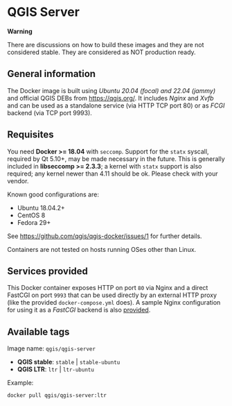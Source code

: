 # QGIS Server

**Warning**

There are discussions on how to build these images and they are not considered stable. 
They are considered as NOT production ready.

## General information

The Docker image is built using *Ubuntu 20.04 (focal) and 22.04 (jammy)* and official QGIS DEBs from <https://qgis.org/>.
It includes *Nginx* and *Xvfb* and can be used as a standalone service (via HTTP TCP port 80) or as *FCGI* backend (via TCP port 9993).

## Requisites

You need **Docker >= 18.04** with `seccomp`. Support for the `statx` syscall, required by Qt 5.10+, may be made necessary in the future. This is generally included in **libseccomp >= 2.3.3**;
a kernel with `statx` support is also required; any kernel newer than 4.11 should be ok. Please check with your vendor.

Known good configurations are:
- Ubuntu 18.04.2+
- CentOS 8
- Fedora 29+

See <https://github.com/qgis/qgis-docker/issues/1> for further details.

Containers are not tested on hosts running OSes other than Linux.

## Services provided

This Docker container exposes HTTP on port `80` via Nginx and a direct FastCGI on port `9993` that can be used directly by an external HTTP proxy (like the provided `docker-compose.yml` does).
A sample Nginx configuration for using it as a *FastCGI* backend is also [provided](conf/nginx-fcgi-sample.conf).

## Available tags

Image name: `qgis/qgis-server`

- **QGIS stable**: `stable` | `stable-ubuntu`
- **QGIS LTR**: `ltr` | `ltr-ubuntu`

Example:

```sh
docker pull qgis/qgis-server:ltr
